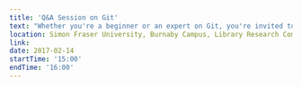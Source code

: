 ```yaml
---
title: 'Q&A Session on Git'
text: "Whether you're a beginner or an expert on Git, you're invited to this Q&A session to collaborate on solving problems. Have you wanted to use Git for one of your projects for the longest time but didn't know where to start? Have you run into one of those crazy Git error messages and don't know what to do? Come out to this Q&A session to provide or seek answers!"
location: Simon Fraser University, Burnaby Campus, Library Research Commons
link: 
date: 2017-02-14
startTime: '15:00'
endTime: '16:00'
---
```

